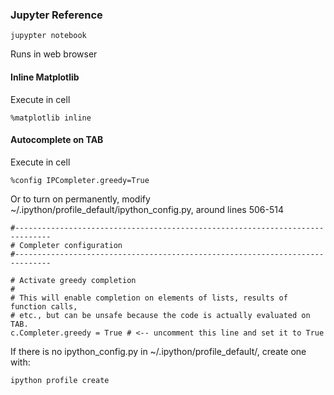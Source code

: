 ### Jupyter Reference

    jupypter notebook

Runs in web browser
#### Inline Matplotlib
Execute in cell

    %matplotlib inline
[](http://ipython.readthedocs.io/en/stable/interactive/magics.html?commands#magic-matplotlib)

#### Autocomplete on TAB
Execute in cell

    %config IPCompleter.greedy=True

Or to turn on permanently, modify ~/.ipython/profile_default/ipython_config.py, around lines 506-514

    #------------------------------------------------------------------------------
    # Completer configuration
    #------------------------------------------------------------------------------

    # Activate greedy completion
    #
    # This will enable completion on elements of lists, results of function calls,
    # etc., but can be unsafe because the code is actually evaluated on TAB.
    c.Completer.greedy = True # <-- uncomment this line and set it to True

If there is no ipython_config.py in ~/.ipython/profile_default/, create one with:

    ipython profile create
[](http://stackoverflow.com/questions/33498591/ipython-autocompletion-for-list-or-dict-of-objects)
